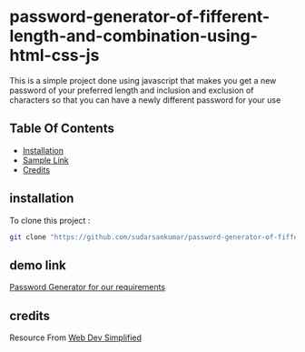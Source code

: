 # password-generator-of-fifferent-length-and-combination-using-html-css-js
This is a simple project done using javascript that makes you get a new password of your preferred length and inclusion and exclusion of characters so that you can have a newly different password for your use
## Table Of Contents
- [Installation](#installation)
- [Sample Link](#sample-link)
- [Credits](#credits)

## installation
To clone this project :

```bash
git clone "https://github.com/sudarsankumar/password-generator-of-fifferent-length-and-combination-using-html-css-js.git"
```

## demo link
[Password Generator for our requirements](https://sudarsankumar.github.io/password-generator-of-fifferent-length-and-combination-using-html-css-js/)

## credits
Resource From [Web Dev Simplified](https://www.youtube.com/channel/UCFbNIlppjAuEX4znoulh0Cw)